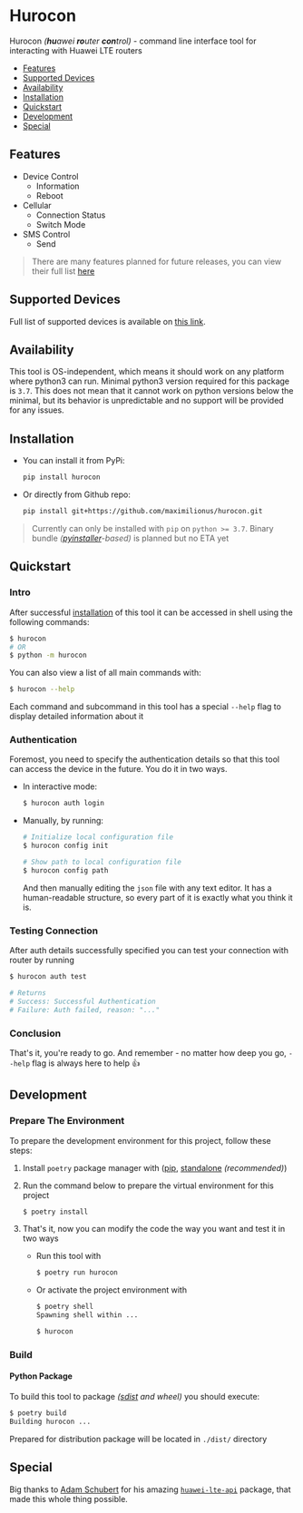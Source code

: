 # Hurocon
Hurocon *(**hu**awei **ro**uter **con**trol)* - command line interface tool for interacting with Huawei LTE routers


- [Features](#features)
- [Supported Devices](#supported-devices)
- [Availability](#availability)
- [Installation](#installation)
- [Quickstart](#quickstart)
- [Development](#development)
- [Special](#special)


## Features
- Device Control
  - Information
  - Reboot
- Cellular
  - Connection Status
  - Switch Mode
- SMS Control
  - Send

> There are many features planned for future releases, you can view their full list [here](https://github.com/maximilionus/hurocon/projects/1)


## Supported Devices
Full list of supported devices is available on [this link](https://github.com/Salamek/huawei-lte-api#tested-on).


## Availability
This tool is OS-independent, which means it should work on any platform where python3 can run. Minimal python3 version required for this package is `3.7`. This does not mean that it cannot work on python versions below the minimal, but its behavior is unpredictable and no support will be provided for any issues.


## Installation
- You can install it from PyPi:

  ```bash
  pip install hurocon
  ```

- Or directly from Github repo:

  ```bash
  pip install git+https://github.com/maximilionus/hurocon.git
  ```

> Currently can only be installed with `pip` on `python >= 3.7`. Binary bundle *([pyinstaller](https://pyinstaller.org/)-based)* is planned but no ETA yet


## Quickstart
### Intro
After successful [installation](#installation) of this tool it can be accessed in shell using the following commands:

```bash
$ hurocon
# OR
$ python -m hurocon
```

You can also view a list of all main commands with:
```bash
$ hurocon --help
```

Each command and subcommand in this tool has a special `--help` flag to display detailed information about it

### Authentication
Foremost, you need to specify the authentication details so that this tool can access the device in the future. You do it in two ways.

- In interactive mode:
  ``` bash
  $ hurocon auth login
  ```

- Manually, by running:
  ```bash
  # Initialize local configuration file
  $ hurocon config init

  # Show path to local configuration file
  $ hurocon config path
  ```

  And then manually editing the `json` file with any text editor. It has a human-readable structure, so every part of it is exactly what you think it is.

### Testing Connection
After auth details successfully specified you can test your connection with router by running

```bash
$ hurocon auth test

# Returns
# Success: Successful Authentication
# Failure: Auth failed, reason: "..."
```

### Conclusion
That's it, you're ready to go. And remember - no matter how deep you go, `--help` flag is always here to help 👍


## Development
### Prepare The Environment
To prepare the development environment for this project, follow these steps:

1. Install `poetry` package manager with ([pip](https://pypi.org/project/poetry/), [standalone](https://python-poetry.org/docs/master/#installing-with-the-official-installer) *(recommended)*)

2. Run the command below to prepare the virtual environment for this project
   ```bash
   $ poetry install
   ```

3. That's it, now you can modify the code the way you want and test it in two ways
    - Run this tool with
      ```bash
      $ poetry run hurocon
      ```
    - Or activate the project environment with
      ```bash
      $ poetry shell
      Spawning shell within ...

      $ hurocon
      ```

### Build
#### Python Package
To build this tool to package *([sdist](https://docs.python.org/3/distutils/sourcedist.html) and wheel)* you should execute:

```bash
$ poetry build
Building hurocon ...
```

Prepared for distribution package will be located in `./dist/` directory


## Special
Big thanks to [Adam Schubert](https://github.com/Salamek) for his amazing [`huawei-lte-api`](https://github.com/Salamek/huawei-lte-api) package, that made this whole thing possible.
